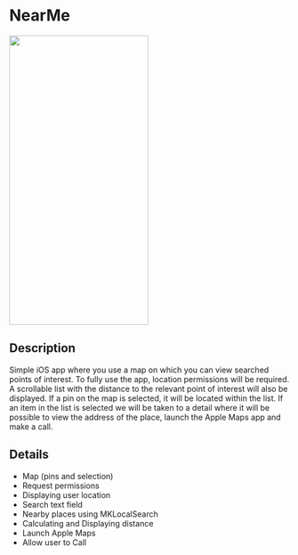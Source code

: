 # NearMe

<img width="250" height="520" src="https://github.com/lucaselvaggio/NearMe/assets/102549254/2504ecb9-33f7-4035-a740-36ab58030a89">

## Description
Simple iOS app where you use a map on which you can view searched points of interest.
To fully use the app, location permissions will be required.
A scrollable list with the distance to the relevant point of interest will also be displayed.
If a pin on the map is selected, it will be located within the list.
If an item in the list is selected we will be taken to a detail where it will be possible to view the address of the place, launch the Apple Maps app and make a call.

## Details
- Map (pins and selection)
- Request permissions
- Displaying user location
- Search text field
- Nearby places using MKLocalSearch
- Calculating and Displaying distance
- Launch Apple Maps 
- Allow user to Call
